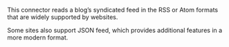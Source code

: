 
This connector reads a blog’s syndicated feed in the RSS or Atom formats that are widely supported by websites.

Some sites also support JSON feed, which provides additional features in a more modern format.
